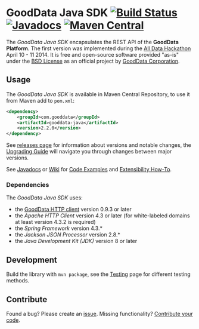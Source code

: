 # GoodData Java SDK [![Build Status](https://travis-ci.org/martiner/gooddata-java.png?branch=master)](https://travis-ci.org/martiner/gooddata-java) [![Javadocs](http://javadoc.io/badge/com.gooddata/gooddata-java.svg)](http://javadoc.io/doc/com.gooddata/gooddata-java) [![Maven Central](https://maven-badges.herokuapp.com/maven-central/com.gooddata/gooddata-java/badge.svg)](https://maven-badges.herokuapp.com/maven-central/com.gooddata/gooddata-java)

The *GoodData Java SDK* encapsulates the REST API of the **GoodData Platform**.
The first version was implemented during the [All Data Hackathon](http://hackathon.gooddata.com) April 10 - 11 2014.
It is free and open-source software provided "as-is" under the [BSD License](LICENSE.txt) as an official project by [GoodData Corporation](http://www.gooddata.com).

## Usage

The *GoodData Java SDK* is available in Maven Central Repository, to use it from Maven add to `pom.xml`:

```xml
<dependency>
    <groupId>com.gooddata</groupId>
    <artifactId>gooddata-java</artifactId>
    <version>2.2.0</version>
</dependency>
```
See [releases page](https://github.com/martiner/gooddata-java/releases) for information about versions and notable changes,
the [Upgrading Guide](https://github.com/martiner/gooddata-java/wiki/Upgrading-GoodData-Java-SDK) will navigate you
through changes between major versions.

See [Javadocs](http://javadoc.io/doc/com.gooddata/gooddata-java)
or [Wiki](https://github.com/martiner/gooddata-java/wiki) for
[Code Examples](https://github.com/martiner/gooddata-java/wiki/Code-Examples)
and [Extensibility How-To](https://github.com/martiner/gooddata-java/wiki/Extending).

### Dependencies

The *GoodData Java SDK* uses:
* the [GoodData HTTP client](https://github.com/gooddata/gooddata-http-client) version 0.9.3 or later
* the *Apache HTTP Client* version 4.3 or later (for white-labeled domains at least version 4.3.2 is required)
* the *Spring Framework* version 4.3.*
* the *Jackson JSON Processor* version 2.8.*
* the *Java Development Kit (JDK)* version 8 or later

## Development

Build the library with `mvn package`, see the
[Testing](https://github.com/martiner/gooddata-java/wiki/Testing) page for different testing methods.

## Contribute

Found a bug? Please create an [issue](https://github.com/martiner/gooddata-java/issues). Missing functionality? 
[Contribute your code](CONTRIBUTING.md).
